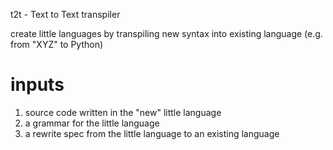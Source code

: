 t2t - Text to Text transpiler

create little languages by transpiling new syntax into existing language (e.g. from "XYZ" to Python)

# inputs
1. source code written in the "new" little language
2. a grammar for the little language
3. a rewrite spec from the little language to an existing language
